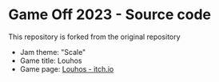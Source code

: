# Game Off 2023 - Source code

This repository is forked from the original repository

- Jam theme: "Scale"
- Game title: Louhos
- Game page: [Louhos - itch.io](https://mekyi.itch.io/louhos)
